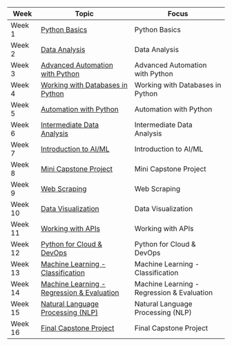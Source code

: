 | Week | Topic | Focus |
|------|-------|-------|
| Week 1 | [Python Basics](https://colab.research.google.com/github/LeeMeadows/python-learning/blob/main/Python_Learning_Week1.ipynb) | Python Basics |
| Week 2 | [Data Analysis](https://colab.research.google.com/github/LeeMeadows/python-learning/blob/main/Python_Learning_Week2.ipynb) | Data Analysis |
| Week 3 | [Advanced Automation with Python](https://colab.research.google.com/github/LeeMeadows/python-learning/blob/main/Python_Learning_Week3.ipynb) | Advanced Automation with Python |
| Week 4 | [Working with Databases in Python](https://colab.research.google.com/github/LeeMeadows/python-learning/blob/main/Python_Learning_Week4.ipynb) | Working with Databases in Python |
| Week 5 | [Automation with Python](https://colab.research.google.com/github/LeeMeadows/python-learning/blob/main/Python_Learning_Week5.ipynb) | Automation with Python |
| Week 6 | [Intermediate Data Analysis](https://colab.research.google.com/github/LeeMeadows/python-learning/blob/main/Python_Learning_Week6.ipynb) | Intermediate Data Analysis |
| Week 7 | [Introduction to AI/ML](https://colab.research.google.com/github/LeeMeadows/python-learning/blob/main/Python_Learning_Week7.ipynb) | Introduction to AI/ML |
| Week 8 | [Mini Capstone Project](https://colab.research.google.com/github/LeeMeadows/python-learning/blob/main/Python_Learning_Week8.ipynb) | Mini Capstone Project |
| Week 9 | [Web Scraping](https://colab.research.google.com/github/LeeMeadows/python-learning/blob/main/Python_Learning_Week9.ipynb) | Web Scraping |
| Week 10 | [Data Visualization](https://colab.research.google.com/github/LeeMeadows/python-learning/blob/main/Python_Learning_Week10.ipynb) | Data Visualization |
| Week 11 | [Working with APIs](https://colab.research.google.com/github/LeeMeadows/python-learning/blob/main/Python_Learning_Week11.ipynb) | Working with APIs |
| Week 12 | [Python for Cloud & DevOps](https://colab.research.google.com/github/LeeMeadows/python-learning/blob/main/Python_Learning_Week12.ipynb) | Python for Cloud & DevOps |
| Week 13 | [Machine Learning - Classification](https://colab.research.google.com/github/LeeMeadows/python-learning/blob/main/Python_Learning_Week13.ipynb) | Machine Learning - Classification |
| Week 14 | [Machine Learning - Regression & Evaluation](https://colab.research.google.com/github/LeeMeadows/python-learning/blob/main/Python_Learning_Week14.ipynb) | Machine Learning - Regression & Evaluation |
| Week 15 | [Natural Language Processing (NLP)](https://colab.research.google.com/github/LeeMeadows/python-learning/blob/main/Python_Learning_Week15.ipynb) | Natural Language Processing (NLP) |
| Week 16 | [Final Capstone Project](https://colab.research.google.com/github/LeeMeadows/python-learning/blob/main/Python_Learning_Week16.ipynb) | Final Capstone Project |
